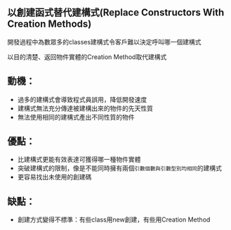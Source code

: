 ## 以創建函式替代建構式(Replace Constructors With Creation Methods)

開發過程中為數眾多的classes建構式令客戶難以決定呼叫哪一個建構式

以目的清楚、返回物件實體的Creation Method取代建構式

## 動機：

* 過多的建構式會導致程式員誤用，降低開發速度
* 建構式無法充分傳達被建構出來的物件的先天性質
* 無法使用相同的建構式產出不同性質的物件


## 優點：
* 比建構式更能有效表達可獲得哪一種物件實體
* 突破建構式的限制，像是不能同時擁有兩個`引數個數與引數型別均相同`的建構式
* 更容易找出未使用的創建碼

## 缺點：
* 創建方式變得不標準：有些class用new創建，有些用Creation Method


